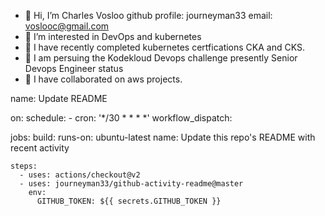 - 👋 Hi, I’m Charles Vosloo      github profile: journeyman33 email: voslooc@gmail.com
- 👀 I’m interested in DevOps and kubernetes
- 🌱 I have recently completed kubernetes certfications CKA and CKS.
- 🌱 I am persuing the Kodekloud Devops challenge presently Senior Devops Engineer status
- 💞️ I have collaborated on aws projects.

<!---
journeyman33/journeyman33 is a ✨ special ✨ repository because its `README.md` (this file) appears on your GitHub profile.
You can click the Preview link to take a look at your changes.
--->

<!--START_SECTION:activity-->
name: Update README

on:
  schedule:
    - cron: '*/30 * * * *'
  workflow_dispatch:

jobs:
  build:
    runs-on: ubuntu-latest
    name: Update this repo's README with recent activity

    steps:
      - uses: actions/checkout@v2
      - uses: journeyman33/github-activity-readme@master
        env:
          GITHUB_TOKEN: ${{ secrets.GITHUB_TOKEN }}

<!--END_SECTION:activity-->
